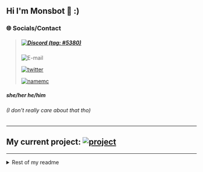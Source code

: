 
## Hi I'm Monsbot 👋 :)

### 🌐 Socials/Contact
>##### [![Discord](https://img.shields.io/badge/Discord-Monsbot-5865f2?style=for-the-badge&logo=Discord&logoColor=white)  (tag: #5380)](https://discord.com)
>
> ![E-mail](https://img.shields.io/badge/Mail-Monsbot@protonmail.com-8a6eff?style=for-the-badge&logo=gmail&logoColor=white)
>
> [![twitter](https://img.shields.io/badge/twitter-Keimooa-1DA1F2?style=for-the-badge&logo=twitter&logoColor=white)](https://twitter.com/Keimooa)
>
> [![namemc](https://img.shields.io/badge/namemc-Monsbot-191919?style=for-the-badge&logo=namemc&logoColor=white)](https://namemc.com/profile/Monsbot.1)

##### **she/her he/him**
###### (*I don't really care about that tho*)
---
## My current project: [![project](https://img.shields.io/badge/Plunzish-Pixmoji-brightgreen)](https://github.com/Plunzi/PixMoji/tree/pixmoji-plugin)

---

<details>
<summary>Rest of my readme</summary>

##### 📜 Alright now here is bio stuff

### Things to know about me:
* I think bios are hard and idk what to write in them, so enjoy some useless information in a neat looking table


here are some things I like / dislike because, again, tables look neat

| Things I like ✅ | Things I don't like ❌     |
| :------------- | :------------- |
| texting | speaking |
| Nature, like trees are pretty amazing for example. I like trees, fungi and forests in general, I think they are cool. Trees are pretty simple yet they theoretically live super long. And fungi are just big giant networks of connected cells which also live super long.       |   Actually eating mushrooms, idk why I just don't like how they taste       |
| Programming, modifying code other people wrote. Modding is awesome, change my mind. | Closed Source software. Imagine somebody bakes a cake but won't tell you wtf they actually put in that cake.|
|Animals because, cute, yk | people who don't like animals, like why would you not like them, you are literally one yourself lol |
|being alone|feeling lonely| (yeah ik)
|idk what else to put here, I'm running out of ideas, so imma say my partner ❤️ :)| Homework, school stays in school and home stays home|
</details>
